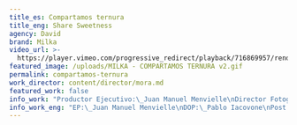 ```yaml
---
title_es: Compartamos ternura
title_eng: Share Sweetness
agency: David
brand: Milka
video_url: >-
  https://player.vimeo.com/progressive_redirect/playback/716869957/rendition/1080p/file.mp4?loc=external&log_user=0&signature=149ef9e4db8cb07b1f9da878ddd1c40b8b3014ab11f4cef294d4111010cf5b15
featured_image: /uploads/MILKA - COMPARTAMOS TERNURA v2.gif
permalink: compartamos-ternura
work_director: content/director/mora.md
featured_work: false
info_work: "Productor Ejecutivo:\_Juan Manuel Menvielle\nDirector Fotografía:\_Pablo Iacovone\nPost Producción:\_Ignacio Parodis\nSonido:\_Porta estudio\n"
info_work_eng: "EP:\_Juan Manuel Menvielle\nDOP:\_Pablo Iacovone\nPost Production Coordinator:\_Ignacio Parodis\nSound:\_Porta Estudio\n"
---
```


